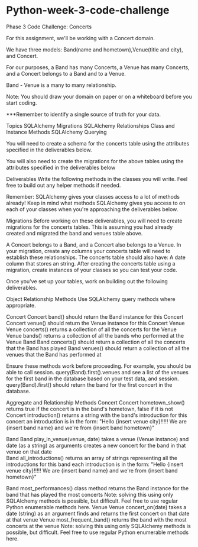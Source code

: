 # Python-week-3-code-challenge

Phase 3 Code Challenge: Concerts
 

For this assignment, we'll be working with a Concert domain.

We have three models: Band(name and hometown),Venue(title and city), and Concert.

For our purposes, a Band has many Concerts, a Venue has many Concerts, 
and a Concert belongs to a Band and to a Venue.

Band - Venue is a many to many relationship.

Note: You should draw your domain on paper or on a whiteboard before you 
start coding. 

***Remember to identify a single source of truth for your data.
 

Topics
SQLAlchemy Migrations
SQLAlchemy Relationships
Class and Instance Methods
SQLAlchemy Querying
 

You will need to create a schema for the concerts table using the attributes specified in the deliverables below. 

You will also need to create the migrations for the above tables using the attributes specified in the deliverables below

Deliverables
Write the following methods in the classes you will write. Feel free to build out any helper methods if needed.

Remember: SQLAlchemy gives your classes access to a lot of methods already! Keep in mind what methods SQLAlchemy gives you access to on each of your classes when you're approaching the deliverables below.

Migrations
Before working on these deliverables, you will need to create migrations for the concerts  tables. This is assuming you had already created and migrated the band and venues table above.

A Concert belongs to a Band, and a Concert also belongs to a Venue. In your migration, create any columns your concerts table will need to establish these relationships.
The concerts table should also have:
A date column that stores an string.
After creating the concerts table using a migration, create instances of your classes so you can test your code.

Once you've set up your tables, work on building out the following deliverables.

 

Object Relationship Methods
Use SQLAlchemy query methods where appropriate.

Concert
Concert band()
should return the Band instance for this Concert
Concert venue()
should return the Venue instance for this Concert
Venue
Venue concerts()
returns a collection of all the concerts for the Venue
Venue bands()
returns a collection of all the bands who performed at the Venue
Band
Band concerts()
should return a collection of all the concerts that the Band has played
Band venues()
should return a collection of all the venues that the Band has performed at
 

Ensure these methods work before proceeding. For example, you should be able to call session. query(Band).first().venues and see a list of the venues for the first band in the database based on your test data, and session. query(Band).first() should return the band for the first concert in the database.

Aggregate and Relationship Methods
Concert
Concert hometown_show()
returns true if the concert is in the band's hometown, false if it is not
Concert introduction()
returns a string with the band's introduction for this concert
an introduction is in the form:
"Hello {insert venue city}!!!!! We are {insert band name} and we're from {insert band hometown}"

Band
Band play_in_venue(venue, date)
takes a venue (Venue instance) and date (as a string) as arguments
creates a new concert for the band in that venue on that date\
Band all_introductions()
returns an array of strings representing all the introductions for this band
each introduction is in the form:
"Hello {insert venue city}!!!!! We are {insert band name} and we're from {insert band hometown}"

Band most_performances() class method
returns the Band instance for the band that has played the most concerts
Note: solving this using only SQLAlchemy methods is possible, but difficult. Feel free to use regular Python enumerable methods here.
Venue
Venue concert_on(date)
takes a date (string) as an argument
finds and returns the first concert on that date at that venue
Venue most_frequent_band()
returns the band with the most concerts at the venue
Note: solving this using only SQLAlchemy methods is possible, but difficult. Feel free to use regular Python enumerable methods here.